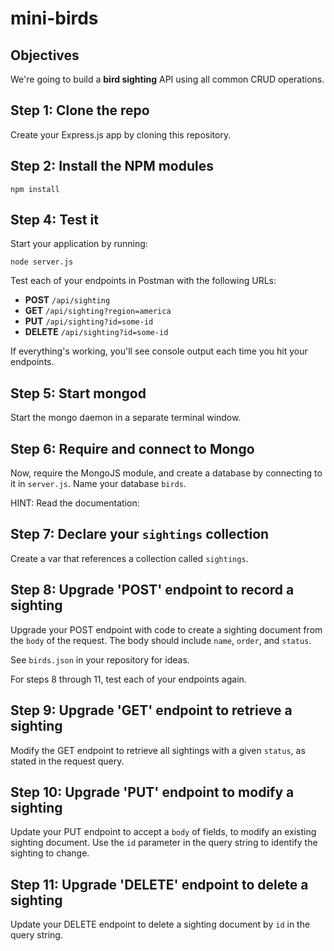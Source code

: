 # mini-birds
 
## Objectives

We're going to build a **bird sighting** API using all common CRUD operations.

## Step 1: Clone the repo

Create your Express.js app by cloning this repository.

## Step 2: Install the NPM modules

```
npm install
```

## Step 4: Test it

Start your application by running:
 
```
node server.js
```

Test each of your endpoints in Postman with the following URLs:

* **POST** `/api/sighting`
* **GET** `/api/sighting?region=america`
* **PUT** `/api/sighting?id=some-id`
* **DELETE** `/api/sighting?id=some-id`

If everything's working, you'll see console output each time you hit your endpoints.

## Step 5: Start mongod

Start the mongo daemon in a separate terminal window.

## Step 6: Require and connect to Mongo

Now, require the MongoJS module, and create a database by connecting to it in `server.js`. Name your database `birds`.

HINT: Read the documentation:

[](https://github.com/mafintosh/mongojs)

## Step 7: Declare your `sightings` collection

Create a var that references a collection called `sightings`.

## Step 8: Upgrade 'POST' endpoint to record a sighting

Upgrade your POST endpoint with code to create a sighting document from the `body` of the request. The body should include `name`, `order`, and `status`.

See `birds.json` in your repository for ideas.

For steps 8 through 11, test each of your endpoints again.

## Step 9: Upgrade 'GET' endpoint to retrieve a sighting

Modify the GET endpoint to retrieve all sightings with a given `status`, as stated in the request query.

## Step 10: Upgrade 'PUT' endpoint to modify a sighting

Update your PUT endpoint to accept a `body` of fields, to modify an existing sighting document. Use the `id` parameter in the query string to identify the sighting to change.

## Step 11: Upgrade 'DELETE' endpoint to delete a sighting

Update your DELETE endpoint to delete a sighting document by `id` in the query string.
